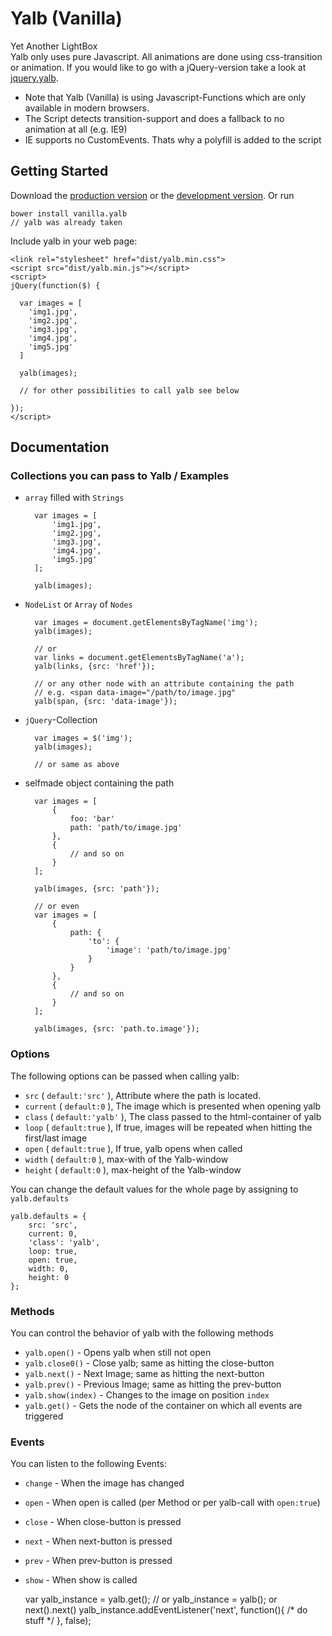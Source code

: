 # Yalb (Vanilla)

Yet Another LightBox  
Yalb only uses pure Javascript. All animations are done using css-transition or animation.
If you would like to go with a jQuery-version take a look at [jquery.yalb][jqueryyalb].

- Note that Yalb (Vanilla) is using Javascript-Functions which are only available in modern browsers.  
- The Script detects transition-support and does a fallback to no animation at all (e.g. IE9)
- IE supports no CustomEvents. Thats why a polyfill is added to the script

[jqueryyalb]: https://github.com/Fuzzyma/jquery.yalb

## Getting Started
Download the [production version][min] or the [development version][max].
Or run 
	
	bower install vanilla.yalb
	// yalb was already taken

[min]: https://raw.githubusercontent.com/Fuzzyma/yalb/master/dist/yalb.min.js
[max]: https://raw.githubusercontent.com/Fuzzyma/yalb/master/dist/yalb.js

Include yalb in your web page:

    <link rel="stylesheet" href="dist/yalb.min.css">
	<script src="dist/yalb.min.js"></script>
	<script>
	jQuery(function($) {
	
	  var images = [
	    'img1.jpg',
	    'img2.jpg',
	    'img3.jpg',
	    'img4.jpg',
	    'img5.jpg'
	  ]

	  yalb(images);

      // for other possibilities to call yalb see below

	});
	</script>

## Documentation

### Collections you can pass to Yalb / Examples

- `array` filled with `Strings`

		var images = [
			'img1.jpg',
			'img2.jpg',
			'img3.jpg',
			'img4.jpg',
			'img5.jpg'
		];
		
		yalb(images);

- `NodeList` or `Array` of `Nodes`

		var images = document.getElementsByTagName('img');
        yalb(images);

		// or
		var links = document.getElementsByTagName('a');
		yalb(links, {src: 'href'});

        // or any other node with an attribute containing the path
        // e.g. <span data-image="/path/to/image.jpg"
        yalb(span, {src: 'data-image'});

- `jQuery`-Collection

		var images = $('img');
		yalb(images);

		// or same as above


- selfmade object containing the path

		var images = [
			{
				foo: 'bar'
				path: 'path/to/image.jpg'
			}, 
			{
				// and so on
			}
		];

		yalb(images, {src: 'path'});

		// or even
		var images = [
			{
				path: {
					'to': {
						'image': 'path/to/image.jpg'
					}
				}
			},
			{
				// and so on
			}
		];

		yalb(images, {src: 'path.to.image'});

### Options

The following options can be passed when calling yalb:

- `src` ( `default:'src'` ), Attribute where the path is located.
- `current` ( `default:0` ), The image which is presented when opening yalb
- `class` ( `default:'yalb'` ), The class passed to the html-container of yalb
- `loop` ( `default:true` ), If true, images will be repeated when hitting the first/last image
- `open` ( `default:true` ), If true, yalb opens when called
- `width` ( `default:0` ), max-with of the Yalb-window
- `height` ( `default:0` ), max-height of the Yalb-window

You can change the default values for the whole page by assigning to `yalb.defaults`

    yalb.defaults = {
        src: 'src',
        current: 0,
        'class': 'yalb',
        loop: true,
        open: true,
        width: 0,
        height: 0
    };

### Methods

You can control the behavior of yalb with the following methods

- `yalb.open()` - Opens yalb when still not open
- `yalb.close0()` - Close yalb; same as hitting the close-button
- `yalb.next()` - Next Image; same as hitting the next-button
- `yalb.prev()` - Previous Image; same as hitting the prev-button
- `yalb.show(index)` - Changes to the image on position `index`
- `yalb.get()` - Gets the node of the container on which all events are triggered

### Events

You can listen to the following Events:

- `change` - When the image has changed
- `open` - When open is called (per Method or per yalb-call with `open:true`)
- `close` - When close-button is pressed
- `next` - When next-button is pressed
- `prev` - When prev-button is pressed
- `show` - When show is called


    var yalb_instance = yalb.get(); // or yalb_instance = yalb(); or next().next()
    yalb_instance.addEventListener('next', function(){ /* do stuff */ }, false);